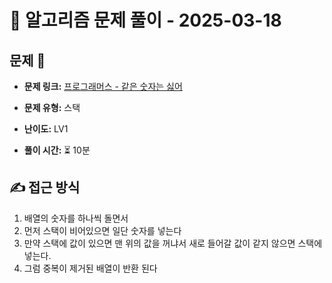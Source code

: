 # 📝 알고리즘 문제 풀이 - 2025-03-18

## 문제 📖

- **문제 링크:** [프로그래머스 - 같은 숫자는 싫어](https://school.programmers.co.kr/learn/courses/30/lessons/12906)

- **문제 유형:** 스택

- **난이도:** LV1

- **풀이 시간:** ⏳ 10분

## ✍ 접근 방식

1. 배열의 숫자를 하나씩 돌면서
2. 먼저 스택이 비어있으면 일단 숫자를 넣는다
3. 만약 스택에 값이 있으면 맨 위의 값을 꺼냐서 새로 들어갈 값이 같지 않으면 스택에 넣는다.
4. 그럼 중복이 제거된 배열이 반환 된다
